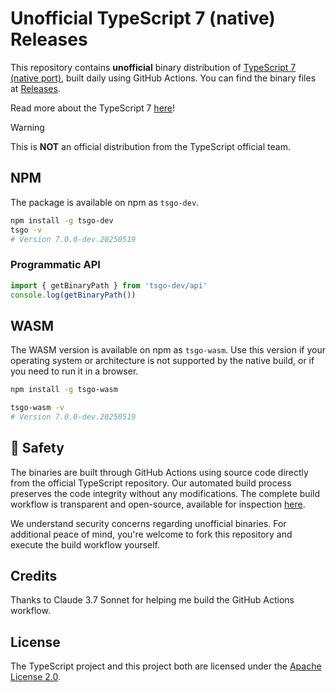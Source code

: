 # Unofficial TypeScript 7 (native) Releases

This repository contains **unofficial** binary distribution of [TypeScript 7 (native port)](https://github.com/microsoft/typescript-go),
built daily using GitHub Actions.
You can find the binary files at [Releases](https://github.com/sxzz/tsgo-releases/releases).

Read more about the TypeScript 7 [here](https://devblogs.microsoft.com/typescript/typescript-native-port/)!

> [!WARNING]
> This is **NOT** an official distribution from the TypeScript official team.

## NPM

The package is available on npm as `tsgo-dev`.

```bash
npm install -g tsgo-dev
tsgo -v
# Version 7.0.0-dev.20250519
```

### Programmatic API

```ts
import { getBinaryPath } from 'tsgo-dev/api'
console.log(getBinaryPath())
```

## WASM

The WASM version is available on npm as `tsgo-wasm`. Use this version if your operating system or architecture is not supported by the native build, or if you need to run it in a browser.

```bash
npm install -g tsgo-wasm

tsgo-wasm -v
# Version 7.0.0-dev.20250519
```

## 🧯 Safety

The binaries are built through GitHub Actions using source code directly from the official TypeScript repository.
Our automated build process preserves the code integrity without any modifications.
The complete build workflow is transparent and open-source, available for inspection [here](./.github/workflows/release.yml).

We understand security concerns regarding unofficial binaries.
For additional peace of mind, you're welcome to fork this repository and execute the build workflow yourself.

## Credits

Thanks to Claude 3.7 Sonnet for helping me build the GitHub Actions workflow.

## License

The TypeScript project and this project both are licensed under the [Apache License 2.0](./LICENSE).
